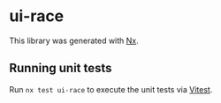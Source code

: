 # ui-race

This library was generated with [Nx](https://nx.dev).

## Running unit tests

Run `nx test ui-race` to execute the unit tests via [Vitest](https://vitest.dev/).

